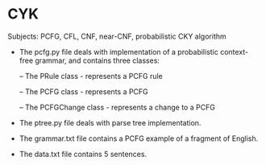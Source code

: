 # CYK
Subjects: PCFG, CFL, CNF, near-CNF, probabilistic CKY algorithm

* The pcfg.py file deals with implementation of a probabilistic context-free grammar, and contains
  three classes:
  
  – The PRule class - represents a PCFG rule
  
  – The PCFG class - represents a PCFG
  
  – The PCFGChange class - represents a change to a PCFG
* The ptree.py file deals with parse tree implementation.
* The grammar.txt file contains a PCFG example of a fragment of English.
* The data.txt file contains 5 sentences.
